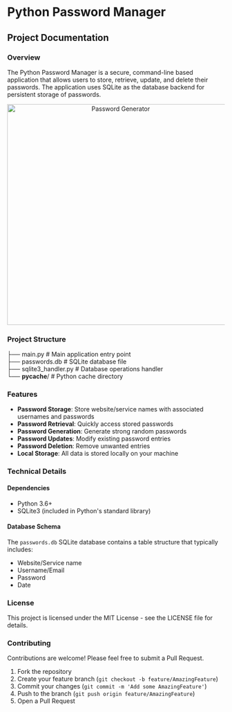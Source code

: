 # Python Password Manager

## Project Documentation

### Overview
The Python Password Manager is a secure, command-line based application that allows users to store, retrieve, update, and delete their passwords. The application uses SQLite as the database backend for persistent storage of passwords.

<p align="center">
  <img src="https://cyberpedia.reasonlabs.com/IMG/password%20generator.jpg" alt="Password Generator" width="510"/>
</p>

### Project Structure

├── main.py                # Main application entry point <br/>
├── passwords.db           # SQLite database file<br/>
├── sqlite3_handler.py     # Database operations handler<br/>
└── __pycache__/           # Python cache directory<br/>

### Features
- **Password Storage**: Store website/service names with associated usernames and passwords
- **Password Retrieval**: Quickly access stored passwords
- **Password Generation**: Generate strong random passwords
- **Password Updates**: Modify existing password entries
- **Password Deletion**: Remove unwanted entries
- **Local Storage**: All data is stored locally on your machine

### Technical Details

#### Dependencies
- Python 3.6+
- SQLite3 (included in Python's standard library)

#### Database Schema
The `passwords.db` SQLite database contains a table structure that typically includes:
- Website/Service name
- Username/Email
- Password
- Date

### License
This project is licensed under the MIT License - see the LICENSE file for details.

### Contributing
Contributions are welcome! Please feel free to submit a Pull Request.

1. Fork the repository
2. Create your feature branch (`git checkout -b feature/AmazingFeature`)
3. Commit your changes (`git commit -m 'Add some AmazingFeature'`)
4. Push to the branch (`git push origin feature/AmazingFeature`)
5. Open a Pull Request
